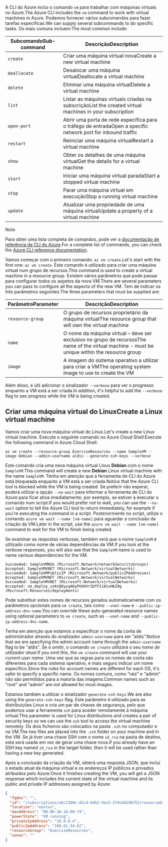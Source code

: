 <span data-ttu-id="0846b-101">A CLI do Azure inclui o comando `vm` para trabalhar com máquinas virtuais no Azure.</span><span class="sxs-lookup"><span data-stu-id="0846b-101">The Azure CLI includes the `vm` command to work with virtual machines in Azure.</span></span> <span data-ttu-id="0846b-102">Podemos fornecer vários subcomandos para fazer tarefas específicas.</span><span class="sxs-lookup"><span data-stu-id="0846b-102">We can supply several subcommands to do specific tasks.</span></span> <span data-ttu-id="0846b-103">Os mais comuns incluem:</span><span class="sxs-lookup"><span data-stu-id="0846b-103">The most common include:</span></span>

| <span data-ttu-id="0846b-104">Subcomando</span><span class="sxs-lookup"><span data-stu-id="0846b-104">Sub-command</span></span> | <span data-ttu-id="0846b-105">Descrição</span><span class="sxs-lookup"><span data-stu-id="0846b-105">Description</span></span> |
|-------------|-------------|
| `create`    | <span data-ttu-id="0846b-106">Criar uma máquina virtual nova</span><span class="sxs-lookup"><span data-stu-id="0846b-106">Create a new virtual machine</span></span> |
| `deallocate` | <span data-ttu-id="0846b-107">Desalocar uma máquina virtual</span><span class="sxs-lookup"><span data-stu-id="0846b-107">Deallocate a virtual machine</span></span> |
| `delete` | <span data-ttu-id="0846b-108">Eliminar uma máquina virtual</span><span class="sxs-lookup"><span data-stu-id="0846b-108">Delete a virtual machine</span></span> |
| `list` | <span data-ttu-id="0846b-109">Listar as máquinas virtuais criadas na subscrição</span><span class="sxs-lookup"><span data-stu-id="0846b-109">List the created virtual machines in your subscription</span></span> |
| `open-port` | <span data-ttu-id="0846b-110">Abrir uma porta de rede específica para o tráfego de entrada</span><span class="sxs-lookup"><span data-stu-id="0846b-110">Open a specific network port for inbound traffic</span></span> |
| `restart` | <span data-ttu-id="0846b-111">Reiniciar uma máquina virtual</span><span class="sxs-lookup"><span data-stu-id="0846b-111">Restart a virtual machine</span></span> |
| `show` | <span data-ttu-id="0846b-112">Obter os detalhes de uma máquina virtual</span><span class="sxs-lookup"><span data-stu-id="0846b-112">Get the details for a virtual machine</span></span> |
| `start` | <span data-ttu-id="0846b-113">Iniciar uma máquina virtual parada</span><span class="sxs-lookup"><span data-stu-id="0846b-113">Start a stopped virtual machine</span></span> |
| `stop` | <span data-ttu-id="0846b-114">Parar uma máquina virtual em execução</span><span class="sxs-lookup"><span data-stu-id="0846b-114">Stop a running virtual machine</span></span> |
| `update` | <span data-ttu-id="0846b-115">Atualizar uma propriedade de uma máquina virtual</span><span class="sxs-lookup"><span data-stu-id="0846b-115">Update a property of a virtual machine</span></span> |

> [!NOTE]
> <span data-ttu-id="0846b-116">Para obter uma lista completa de comandos, pode ver a [documentação de referência da CLI do Azure](https://docs.microsoft.com/cli/azure/reference-index?view=azure-cli-latest).</span><span class="sxs-lookup"><span data-stu-id="0846b-116">For a complete list of commands, you can check the [Azure CLI reference documentation](https://docs.microsoft.com/cli/azure/reference-index?view=azure-cli-latest).</span></span>

<span data-ttu-id="0846b-117">Vamos começar com o primeiro comando: `az vm create`.</span><span class="sxs-lookup"><span data-stu-id="0846b-117">Let's start with the first one: `az vm create`.</span></span> <span data-ttu-id="0846b-118">Este comando é utilizado para criar uma máquina virtual num grupo de recursos.</span><span class="sxs-lookup"><span data-stu-id="0846b-118">This command is used to create a virtual machine in a resource group.</span></span> <span data-ttu-id="0846b-119">Existem vários parâmetros que pode passar para configurar todos os aspetos da nova VM.</span><span class="sxs-lookup"><span data-stu-id="0846b-119">There are several parameters you can pass to configure all the aspects of the new VM.</span></span> <span data-ttu-id="0846b-120">Tem de indicar os três parâmetros seguintes:</span><span class="sxs-lookup"><span data-stu-id="0846b-120">The three parameters that must be supplied are:</span></span>

| <span data-ttu-id="0846b-121">Parâmetro</span><span class="sxs-lookup"><span data-stu-id="0846b-121">Parameter</span></span> | <span data-ttu-id="0846b-122">Descrição</span><span class="sxs-lookup"><span data-stu-id="0846b-122">Description</span></span> |
|-----------|-------------|
| `resource-group` | <span data-ttu-id="0846b-123">O grupo de recursos proprietário da máquina virtual</span><span class="sxs-lookup"><span data-stu-id="0846b-123">The resource group that will own the virtual machine</span></span> |
| `name` | <span data-ttu-id="0846b-124">O nome da máquina virtual – deve ser exclusivo no grupo de recursos</span><span class="sxs-lookup"><span data-stu-id="0846b-124">The name of the virtual machine - must be unique within the resource group</span></span> |
| `image` | <span data-ttu-id="0846b-125">A imagem do sistema operativo a utilizar para criar a VM</span><span class="sxs-lookup"><span data-stu-id="0846b-125">The operating system image to use to create the VM</span></span> |

<span data-ttu-id="0846b-126">Além disso, é útil adicionar o sinalizador `--verbose` para ver o progresso enquanto a VM está a ser criada.</span><span class="sxs-lookup"><span data-stu-id="0846b-126">In addition, it's helpful to add the `--verbose` flag to see progress while the VM is being created.</span></span> 

## <a name="create-a-linux-virtual-machine"></a><span data-ttu-id="0846b-127">Criar uma máquina virtual do Linux</span><span class="sxs-lookup"><span data-stu-id="0846b-127">Create a Linux virtual machine</span></span>

<span data-ttu-id="0846b-128">Vamos criar uma nova máquina virtual do Linux.</span><span class="sxs-lookup"><span data-stu-id="0846b-128">Let's create a new Linux virtual machine.</span></span> <span data-ttu-id="0846b-129">Execute o seguinte comando no Azure Cloud Shell:</span><span class="sxs-lookup"><span data-stu-id="0846b-129">Execute the following command in Azure Cloud Shell:</span></span>

```azurecli
az vm create --resource-group ExerciseResources --name SampleVM --image Debian --admin-username aldis --generate-ssh-keys --verbose 
```

<span data-ttu-id="0846b-130">Este comando cria uma nova máquina virtual Linux **Debian** com o nome `SampleVM`.</span><span class="sxs-lookup"><span data-stu-id="0846b-130">This command will create a new **Debian** Linux virtual machine with the name `SampleVM`.</span></span> <span data-ttu-id="0846b-131">Tenha em atenção que a ferramenta de CLI do Azure está bloqueada enquanto a VM está a ser criada.</span><span class="sxs-lookup"><span data-stu-id="0846b-131">Notice that the Azure CLI tool is blocked while the VM is being created.</span></span> <span data-ttu-id="0846b-132">Se preferir não esperar, poderá utilizar a opção `--no-wait` para informar a ferramenta de CLI do Azure para ficar ativa imediatamente, por exemplo, se estiver a executar o comando num script.</span><span class="sxs-lookup"><span data-stu-id="0846b-132">If you would prefer not to wait, you can use the `--no-wait` option to tell the Azure CLI tool to return immediately, for example if you're executing the command in a script.</span></span> <span data-ttu-id="0846b-133">Posteriormente no script, utilize o comando `azure vm wait --name [vm-name]` para aguardar a conclusão da criação da VM.</span><span class="sxs-lookup"><span data-stu-id="0846b-133">Later in the script, use the `azure vm wait --name [vm-name]` command to wait for the VM to finish being created.</span></span>

<span data-ttu-id="0846b-134">Se examinar as respostas verbosas, também verá que o nome `SampleVM` é utilizado como nome de várias dependências da VM.</span><span class="sxs-lookup"><span data-stu-id="0846b-134">If you look at the verbose responses, you will also see that the `SampleVM` name is used to name various dependencies for the VM.</span></span>

```
Succeeded: SampleVMNSG (Microsoft.Network/networkSecurityGroups)
Accepted: SampleVMVNET (Microsoft.Network/virtualNetworks)
Succeeded: SampleVMPublicIP (Microsoft.Network/publicIPAddresses)
Accepted: SampleVMVNET (Microsoft.Network/virtualNetworks)
Succeeded: SampleVMVNET (Microsoft.Network/virtualNetworks)
Accepted: vm_deploy_vzKnQDyyq48yPUO4VrSDfFIi81vHKZ9g (Microsoft.Resources/deployments)
```

<span data-ttu-id="0846b-135">Pode substituir estes nomes de recursos gerados automaticamente com os parâmetros opcionais para `vm create`, tais como `--vnet-name` e `--public-ip-address-dns-name`.</span><span class="sxs-lookup"><span data-stu-id="0846b-135">You can override these auto-generated resource names using optional parameters to `vm create`, such as `--vnet-name` and `--public-ip-address-dns-name`.</span></span>

<span data-ttu-id="0846b-136">Tenha em atenção que estamos a especificar o nome da conta de administrador através do sinalizador `admin-username` para ser “aldis”.</span><span class="sxs-lookup"><span data-stu-id="0846b-136">Notice that we are specifying the admin account name through the `admin-username` flag to be "aldis".</span></span> <span data-ttu-id="0846b-137">Se o omitir, o comando `vm create` utilizará o seu _nome de utilizador atual_.</span><span class="sxs-lookup"><span data-stu-id="0846b-137">If you omit this, the `vm create` command will use your _current user name_.</span></span> <span data-ttu-id="0846b-138">Uma vez que as regras para os nomes de conta são diferentes para cada sistema operativo, é mais seguro indicar um nome específico.</span><span class="sxs-lookup"><span data-stu-id="0846b-138">Since the rules for account names are different for each OS, it's safer to specify a specific name.</span></span> <span data-ttu-id="0846b-139">Os nomes comuns, como “raiz” e “admin” não são permitidos para a maioria das imagens.</span><span class="sxs-lookup"><span data-stu-id="0846b-139">Common names such as "root" and "admin" are not allowed for most images.</span></span>

<span data-ttu-id="0846b-140">Estamos também a utilizar o sinalizador `generate-ssh-keys`.</span><span class="sxs-lookup"><span data-stu-id="0846b-140">We are also using the `generate-ssh-keys` flag.</span></span> <span data-ttu-id="0846b-141">Este parâmetro é utilizado para as distribuições Linux e cria um par de chaves de segurança, pelo que podemos usar a ferramenta `ssh` para aceder remotamente à máquina virtual.</span><span class="sxs-lookup"><span data-stu-id="0846b-141">This parameter is used for Linux distributions and creates a pair of security keys so we can use the `ssh` tool to access the virtual machine remotely.</span></span> <span data-ttu-id="0846b-142">Os dois ficheiros são colocados na pasta `.ssh` no computador e na VM.</span><span class="sxs-lookup"><span data-stu-id="0846b-142">The two files are placed into the `.ssh` folder on your machine and in the VM.</span></span> <span data-ttu-id="0846b-143">Se já tiver uma chave SSH com o nome `id_rsa` na pasta de destino, esta será usada em vez de gerar uma chave nova.</span><span class="sxs-lookup"><span data-stu-id="0846b-143">If you already have an SSH key named `id_rsa` in the target folder, then it will be used rather than having a new key generated.</span></span>

<span data-ttu-id="0846b-144">Após a conclusão da criação da VM, obterá uma resposta JSON, que inclui o estado atual da máquina virtual e os endereços IP públicos e privados atribuídos pelo Azure:</span><span class="sxs-lookup"><span data-stu-id="0846b-144">Once it finishes creating the VM, you will get a JSON response which includes the current state of the virtual machine and its public and private IP addresses assigned by Azure:</span></span>

```json
{
  "fqdns": "",
  "id": "/subscriptions/abc13b0c-d2c4-64b2-9ac5-2f4cb819b752/resourceGroups/ExerciseResources/providers/Microsoft.Compute/virtualMachines/SampleVM",
  "location": "eastus",
  "macAddress": "00-0D-3A-1A-D9-74",
  "powerState": "VM running",
  "privateIpAddress": "10.0.0.4",
  "publicIpAddress": "168.61.54.62",
  "resourceGroup": "ExerciseResources",
  "zones": ""
}
```

